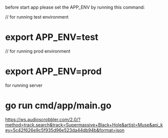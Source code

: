 before start app please set the APP_ENV by running this command:

// for running test environment
# export APP_ENV=test 

// for running prod environment
# export APP_ENV=prod 

for running server
# go run cmd/app/main.go

https://ws.audioscrobbler.com/2.0/?method=track.search&track=Supermassive+Black+Hole&artist=Muse&api_key=5c42f626e9c5f935d96e523da44db94b&format=json